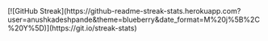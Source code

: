 <meta name="google-site-verification" content="7LxVceCB_qEz6RAHtdqK09niLjQMC16NCoc_yWQk9Vo" />
[![GitHub Streak](https://github-readme-streak-stats.herokuapp.com?user=anushkadeshpande&theme=blueberry&date_format=M%20j%5B%2C%20Y%5D)](https://git.io/streak-stats)
